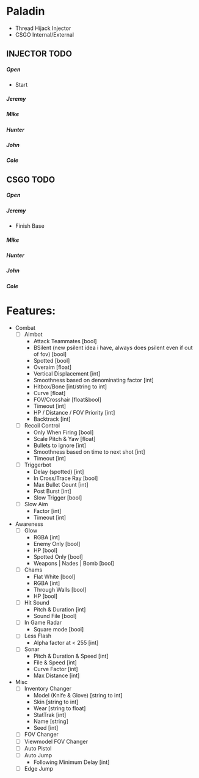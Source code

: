 # Paladin
- Thread Hijack Injector
- CSGO Internal/External

## INJECTOR TODO
##### Open
- Start
##### Jeremy
##### Mike
##### Hunter
##### John
##### Cole

## CSGO TODO
##### Open
##### Jeremy
- Finish Base
##### Mike
##### Hunter
##### John
##### Cole

# Features:
- Combat
  - [ ] Aimbot
    - Attack Teammates [bool]
    - BSilent (new psilent idea i have, always does psilent even if out of fov) [bool]
	- Spotted [bool]
	- Overaim [float]
	- Vertical Displacement [int]
    - Smoothness based on denominating factor [int]
    - Hitbox/Bone [int/string to int]
    - Curve [float]
    - FOV/Crosshair [float&bool]
    - Timeout [int]
	- HP / Distance / FOV Priority  [int]
    - Backtrack [int]
  - [ ] Recoil Control
    - Only When Firing [bool]
    - Scale Pitch & Yaw [float]
    - Bullets to ignore [int]
    - Smoothness based on time to next shot [int]
    - Timeout [int]
  - [ ] Triggerbot
    - Delay (spotted) [int]
    - In Cross/Trace Ray [bool]
    - Max Bullet Count [int]
    - Post Burst [int]
    - Slow Trigger [bool]
  - [ ] Slow Aim
    - Factor [int]
    - Timeout [int]
- Awareness
  - [ ] Glow
    - RGBA [int]
    - Enemy Only [bool]
    - HP [bool]
    - Spotted Only [bool]
    - Weapons | Nades | Bomb [bool]
  - [ ] Chams
    - Flat White [bool]
    - RGBA [int]
    - Through Walls [bool]
	- HP [bool]
  - [ ] Hit Sound
    - Pitch & Duration [int]
    - Sound File [bool]
  - [ ] In Game Radar
    - Square mode [bool]
  - [ ] Less Flash
    - Alpha factor at < 255 [int]
  - [ ] Sonar
    - Pitch & Duration & Speed [int]
	- File & Speed [int]
    - Curve Factor [int]
	- Max Distance [int]
- Misc
  - [ ] Inventory Changer
    - Model (Knife & Glove) [string to int]
	- Skin [string to int]
	- Wear [string to float]
	- StatTrak [int]
	- Name [string]
	- Seed [int]
  - [ ] FOV Changer
  - [ ] Viewmodel FOV Changer
  - [ ] Auto Pistol
  - [ ] Auto Jump
    - Following Minimum Delay [int]
  - [ ] Edge Jump